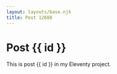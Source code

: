 ```yaml
---
layout: layouts/base.njk
title: Post 12688
---
```


# Post {{ id }}

This is post {{ id }} in my Eleventy project.
